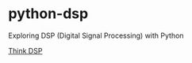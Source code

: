 # python-dsp
Exploring DSP (Digital Signal Processing) with Python

[Think DSP](http://greenteapress.com/thinkdsp/)
